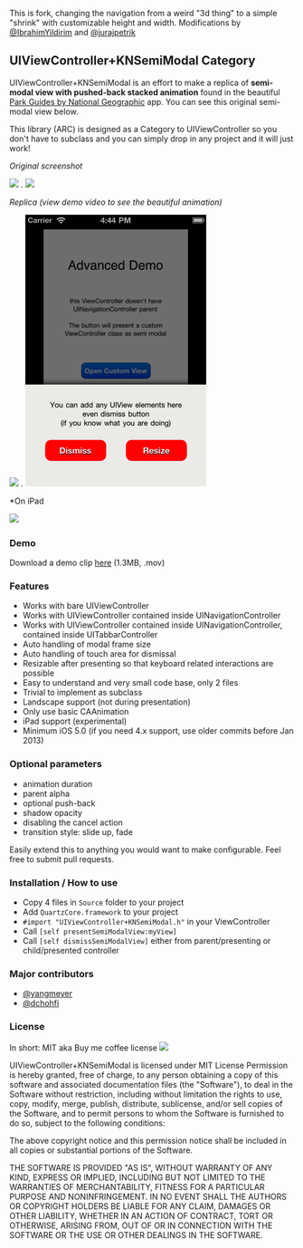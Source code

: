 This is fork, changing the navigation from a weird "3d thing" to a simple "shrink" with customizable height and width.
Modifications by [@IbrahimYildirim](https://github.com/IbrahimYildirim) and [@jurajpetrik](https://github.com/jurajpetrik)

## UIViewController+KNSemiModal Category

UIViewController+KNSemiModal is an effort to make a replica of **semi-modal view with pushed-back stacked animation** found in the beautiful [Park Guides by National Geographic](http://itunes.apple.com/us/app/national-parks-by-national/id518426085?mt=8) app. You can see this original semi-modal view below.

This library (ARC) is designed as a Category to UIViewController so you don't have to subclass and you can simply drop in any project and it will just work!

*Original screenshot*

<img src="https://github.com/kentnguyen/KNSemiModalViewController/blob/master/Docs/original.png?raw=true" /> . <img src="https://github.com/kentnguyen/KNSemiModalViewController/blob/master/Docs/original2.png?raw=true" />

*Replica (view demo video to see the beautiful animation)*

<img src="https://github.com/kentnguyen/KNSemiModalViewController/blob/master/Docs/ss1.png?raw=true" /> . <img src="https://github.com/kentnguyen/KNSemiModalViewController/blob/master/Docs/ss2.png?raw=true" />

*On iPad

<img src="https://github.com/kentnguyen/KNSemiModalViewController/blob/master/Docs/ss3.png?raw=true" /> 

### Demo

Download a demo clip [here](https://github.com/kentnguyen/KNSemiModalViewController/blob/master/Docs/KNSemiModalDemo.mov?raw=true) (1.3MB, .mov)

### Features
* Works with bare UIViewController
* Works with UIViewController contained inside UINavigationController
* Works with UIViewController contained inside UINavigationController, contained inside UITabbarController
* Auto handling of modal frame size
* Auto handling of touch area for dismissal
* Resizable after presenting so that keyboard related interactions are possible
* Easy to understand and very small code base, only 2 files
* Trivial to implement as subclass
* Landscape support (not during presentation)
* Only use basic CAAnimation
* iPad support (experimental)
* Minimum iOS 5.0 (if you need 4.x support, use older commits before Jan 2013)

### Optional parameters

- animation duration
- parent alpha
- optional push-back
- shadow opacity
- disabling the cancel action
- transition style: slide up, fade

Easily extend this to anything you would want to make configurable. Feel free to submit pull requests.

### Installation / How to use
* Copy 4 files in `Source` folder to your project
* Add `QuartzCore.framework` to your project
* `#import "UIViewController+KNSemiModal.h"` in your ViewController
* Call `[self presentSemiModalView:myView]`
* Call `[self dismissSemiModalView]` either from parent/presenting or child/presented controller

### Major contributors

- [@yangmeyer](http://twitter.com/yangmeyer)
- [@dchohfi](https://github.com/dchohfi)

### License

In short: MIT aka Buy me coffee license [![](http://kentnguyen.com/KNCoffeeButton.png)](http://bit.ly/10KC2wr)

UIViewController+KNSemiModal is licensed under MIT License
Permission is hereby granted, free of charge, to any person obtaining a copy
of this software and associated documentation files (the "Software"), to deal
in the Software without restriction, including without limitation the rights
to use, copy, modify, merge, publish, distribute, sublicense, and/or sell
copies of the Software, and to permit persons to whom the Software is
furnished to do so, subject to the following conditions:

The above copyright notice and this permission notice shall be included in
all copies or substantial portions of the Software.

THE SOFTWARE IS PROVIDED "AS IS", WITHOUT WARRANTY OF ANY KIND, EXPRESS OR
IMPLIED, INCLUDING BUT NOT LIMITED TO THE WARRANTIES OF MERCHANTABILITY,
FITNESS FOR A PARTICULAR PURPOSE AND NONINFRINGEMENT. IN NO EVENT SHALL THE
AUTHORS OR COPYRIGHT HOLDERS BE LIABLE FOR ANY CLAIM, DAMAGES OR OTHER
LIABILITY, WHETHER IN AN ACTION OF CONTRACT, TORT OR OTHERWISE, ARISING FROM,
OUT OF OR IN CONNECTION WITH THE SOFTWARE OR THE USE OR OTHER DEALINGS IN
THE SOFTWARE.
